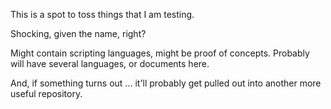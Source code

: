 This is a spot to toss things that I am testing.

Shocking, given the name, right?


Might contain scripting languages, might be proof of concepts.
Probably will have several languages, or documents here.

And, if something turns out ... it'll probably get pulled out into another more useful repository.
